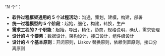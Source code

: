 “$N$ 个”：

- **软件过程框架通用的 5 个过程活动**：沟通，策划，建模，构建，部署
- **统一过程模型的 5 个阶段**：起始，细化，构建，转换，生产
- **需求工程的 7 个职能**：起始，导出，精化，协商，规格说明，确认，需求管理
- **设计的 4 个要素**：数据设计，架构设计，接口设计，组件级设计
- **设计的 4 个基本原则**：开闭原则，Liskov 替换原则，依赖倒置原则，接口分离原则